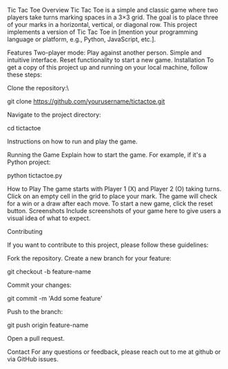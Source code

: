 Tic Tac Toe
Overview
Tic Tac Toe is a simple and classic game where two players take turns marking spaces in a 3×3 grid. The goal is to place three of your marks in a horizontal, vertical, or diagonal row. This project implements a version of Tic Tac Toe in [mention your programming language or platform, e.g., Python, JavaScript, etc.].

Features
Two-player mode: Play against another person.
Simple and intuitive interface.
Reset functionality to start a new game.
Installation
To get a copy of this project up and running on your local machine, follow these steps:

Clone the repository:\

git clone https://github.com/yourusername/tictactoe.git

Navigate to the project directory:

cd tictactoe

Instructions on how to run and play the game.

Running the Game
Explain how to start the game. For example, if it's a Python project:

python tictactoe.py

How to Play
The game starts with Player 1 (X) and Player 2 (O) taking turns.
Click on an empty cell in the grid to place your mark.
The game will check for a win or a draw after each move.
To start a new game, click the reset button.
Screenshots
Include screenshots of your game here to give users a visual idea of what to expect.


Contributing

If you want to contribute to this project, please follow these guidelines:

Fork the repository.
Create a new branch for your feature:

git checkout -b feature-name

Commit your changes:

git commit -m 'Add some feature'

Push to the branch:

git push origin feature-name

Open a pull request.

Contact
For any questions or feedback, please reach out to me at github or via GitHub issues.

